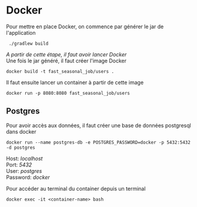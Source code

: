 # Docker
Pour mettre en place Docker, on commence par générer le jar de l'application
```shell
 ./gradlew build
```
*A partir de cette étape, il faut avoir lancer Docker*  
Une fois le jar généré, il faut créer l'image Docker
```shell
docker build -t fast_seasonal_job/users . 
```

Il faut ensuite lancer un container à partir de cette image
```shell
docker run -p 8080:8080 fast_seasonal_job/users
```

## Postgres
Pour avoir accès aux données, il faut créer une base de données postgresql dans docker
```shell
docker run --name postgres-db -e POSTGRES_PASSWORD=docker -p 5432:5432 -d postgres
```
Host: *localhost*  
Port: *5432*  
User: *postgres*  
Password: *docker*

Pour accéder au terminal du container depuis un terminal
```shell
docker exec -it <container-name> bash
```